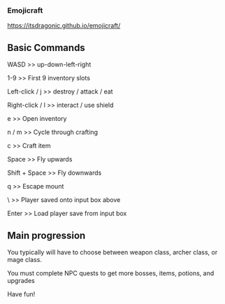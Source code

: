 ### Emojicraft

https://itsdragonic.github.io/emojicraft/

## Basic Commands

WASD >> up-down-left-right

1-9 >> First 9 inventory slots

Left-click / j >> destroy / attack / eat

Right-click / l >> interact / use shield

e >> Open inventory

n / m >> Cycle through crafting

c >> Craft item

Space >> Fly upwards

Shift + Space >> Fly downwards

q >> Escape mount

\ >> Player saved onto input box above

Enter >> Load player save from input box

## Main progression

You typically will have to choose between weapon class, archer class, or mage class.

You must complete NPC quests to get more bosses, items, potions, and upgrades

Have fun!
